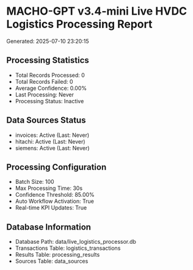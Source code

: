 
# MACHO-GPT v3.4-mini Live HVDC Logistics Processing Report
Generated: 2025-07-10 23:20:15

## Processing Statistics
- Total Records Processed: 0
- Total Records Failed: 0
- Average Confidence: 0.00%
- Last Processing: Never
- Processing Status: Inactive

## Data Sources Status
- invoices: Active (Last: Never)
- hitachi: Active (Last: Never)
- siemens: Active (Last: Never)

## Processing Configuration
- Batch Size: 100
- Max Processing Time: 30s
- Confidence Threshold: 85.00%
- Auto Workflow Activation: True
- Real-time KPI Updates: True

## Database Information
- Database Path: data/live_logistics_processor.db
- Transactions Table: logistics_transactions
- Results Table: processing_results
- Sources Table: data_sources

